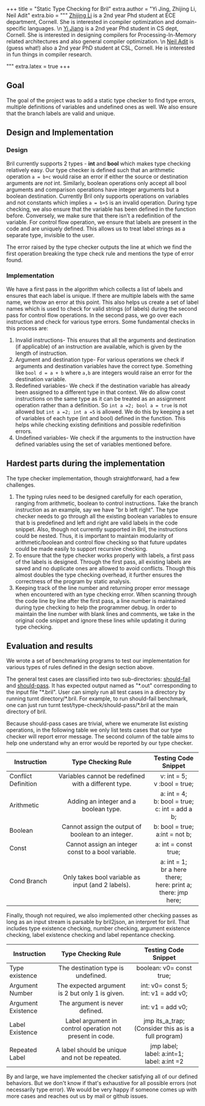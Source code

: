 +++
title = "Static Type Checking for Bril"
extra.author = "Yi Jing, Zhijing Li, Neil Adit"
extra.bio = """
[Zhijing Li](https://tissue3.github.io/) is a 2nd year Phd student at ECE department, Cornell. She is interested in compiler optimization and domain-specific languages. \n
[Yi Jiang](http://www.cs.cornell.edu/~yijiang/) is a 2nd year Phd student in CS dept, Cornell. She is interested in designing compilers for Processing-In-Memory related architectures and also general compiler optimization. \n
[Neil Adit](http://www.neiladit.com) is (guess what!) also a 2nd year PhD student at CSL, Cornell. He is interested in fun things in compiler research.

"""
extra.latex = true
+++



## Goal

The goal of the project was to add a static type checker to find type errors, multiple definitions of variables and undefined ones as well. We also ensure that the branch labels are valid and unique.



## Design and Implementation

### Design

Bril currently supports 2 types - **int** and **bool** which makes type checking relatively easy. Our type checker is defined such that an arithmetic operation  `a = b+c` would raise an error if either the source or destination arguments are *not* int. Similarly, boolean operations only accept all bool arguments and comparison operations have integer arguments but a boolean destination. Currently Bril only supports operations on variables and not constants which implies `a = b+5` is an invalid operation. During type checking, we also ensure that the variable has been defined in the function before. Conversely, we make sure that there isn't a redefinition of the variable. For control flow operation, we ensure that labels are present in the code and are uniquely defined. This allows us to treat label strings as a separate type, invisible to the user. 

The error raised by the type checker outputs the line at which we find the first operation breaking the type check rule and mentions the type of error found.


### Implementation

We have a first pass in the algorithm which collects a list of labels and ensures that each label is unique. If there are multiple labels with the same name, we throw an error at this point. This also helps us create a set of label names which is used to check for valid strings (of labels) during the second pass for control flow operations.  In the second pass, we go over each instruction and check for various type errors. Some fundamental checks in this process are:

1. Invalid instructions- This ensures that all the arguments and destination (if applicable) of an instruction are available, which is given by the length of instruction.
2. Argument and destination type- For various operations we check if arguments and destination variables have the correct type. Something like `bool d = a + b` where `a,b` are integers would raise an error for the destination variable.
3. Redefined variables- We check if the destination variable has already been assigned to a different type in that context. We do allow const instructions on the same type as it can be treated as an assignment operation rather than a definition. So `int a =2; bool a = true` is not allowed but `int a =2; int a =5` is allowed. We do this by keeping a set of variables of each type (int and bool) defined in the function. This helps while checking existing definitions and possible redefinition errors.
4. Undefined variables- We check if the arguments to the instruction have defined variables using the set of variables mentioned before. 



## Hardest parts during the implementation

The type checker implementation, though straightforward, had a few challenges.

1. The typing rules need to be designed carefully for each operation, ranging from arithmetic, boolean to control instructions. Take the branch instruction as an example, say we have "br b left right". The type checker needs to go through all the existing boolean variables to ensure that b is predefined and left and right are valid labels in the code snippet. Also, though not currently supported in Bril, the instructions could be nested. Thus, it is important to maintain modularity of arithmetic/boolean and control flow checking so that future updates could be made easily to support recursive checking.
2. To ensure that the type checker works properly with labels, a first pass of the labels is designed. Through the first pass, all existing labels are saved and no duplicate ones are allowed to avoid conflicts. Though this almost doubles the type checking overhead, it further ensures the correctness of the program by static analysis.
3. Keeping track of the line number and returning proper error message when encountered with an type checking error. When scanning through the code line by line after the first pass, a line number is maintained during type checking to help the programmer debug. In order to maintain the line number with blank lines and comments, we take in the original code snippet and ignore these lines while updating it during type checking.



## Evaluation and results

We wrote a set of benchmarking programs to test our implementation for various types of rules defined in the design section above. 

The general test cases are classified into two sub-directories: [should-fail](https://github.com/tissue3/bril/tree/master/test/type-check/should-fail) and [should-pass](https://github.com/tissue3/bril/tree/master/test/type-check/should-pass). It has expected output named as "\*.out" corresponding to the input file "\*.bril". User can simply run all test cases in a directory by running turnt directory/\*.bril. For example, to run should-fail benchmark, one can just run turnt test/type-check/should-pass/\*.bril at the main directory of bril.

Because should-pass cases are trivial, where we enumerate list existing operations, in the following table we only list tests cases that our type checker will report error message. The second column of the table aims to help one understand why an error would be reported by our type checker.

| Instruction | Type Checking Rule |Testing Code Snippet  |
| ----------- | :-----------: | :-------------: |
| Conflict Definition       |   Variables cannot be redefined with a different type.   |      v: int = 5;<br/> v :bool = true;      |
| Arithmetic         |          Adding an integer and a boolean type.           |                a: int = 4;<br/>b: bool = true;<br/>c: int = add a b;               |
| Boolean         |      Cannot assign the output of boolean to an integer.      |    b: bool = true;<br/> a:int = not b;    |
| Const       |    Cannot assign an integer const to a bool variable.    |            a: int =  const true;             |
| Cond Branch |    Only takes bool variable as input (and 2 labels).     |     a: int = 1;<br/> br a here there;<br/> here: print a;<br/>there: jmp here; |


Finally, though not required, we also implemented other checking passes as long as an input stream is parsable by bril2json, an interpret for bril. That includes type existence checking, number checking, argument existence checking, label existence checking and label repentance checking.



| Instruction |               Type Checking Rule               |          Testing Code Snippet          |
| ----------- | :-----------------------------------------------------: | :-----------------------------------: |
| Type existence       | The destination type is undefined.          |  boolean: v0= const true; |
| Argument Number       | The expected argument is 2 but only 1 is given.          |  int: v0= const 5;<br/> int: v1 = add v0;  |
| Argument Existence | The argument is never defined. | int: v1 = add v0; |
| Label Existence      | Label argument in control operation not present in code. |            jmp its_a_trap; (Consider this as is a full program)     |
| Repeated Label |      A label should be unique and not be repeated.       | jmp label;<br/> label: a:int=1;<br/> label: a:int =2 |

By and large, we have implemented the checker satisfying all of our defined behaviors. But we don't know if that's exhaustive for all possible errors (not necessarily type error). We would be very happy if someone comes up with more cases and reaches out us by mail or github issues.








